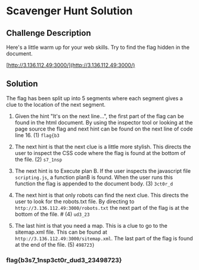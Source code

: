 # Scavenger Hunt Solution

## Challenge Description

Here's a little warm up for your web skills. Try to find the flag hidden in the document.

[http://3.136.112.49:3000/](http://3.136.112.49:3000/)

## Solution

The flag has been split up into 5 segments where each segment gives a clue to the location of the next segment.

1. Given the hint "It's on the next line...", the first part of the flag can be found in the html document. By using the inspector tool or looking at the page source the flag and next hint can be found on the next line of code line 16. (1) `flag{b3`

2. The next hint is that the next clue is a little more stylish. This directs the user to inspect the CSS code where the flag is found at the bottom of the file. (2) `s7_1nsp`

3. The next hint is to Execute plan B. If the user inspects the javascript file `scripting.js`, a function planB is found. When the user runs this function the flag is appended to the document body. (3) `3ct0r_d`

4. The next hint is that only robots can find the next clue. This directs the user to look for the robots.txt file. By directing to `http://3.136.112.49:3000/robots.txt` the next part of the flag is at the bottom of the file. # (4) `ud3_23`

5. The last hint is that you need a map. This is a clue to go to the sitemap.xml file. This can be found at `http://3.136.112.49:3000/sitemap.xml`. The last part of the flag is found at the end of the file. (5) `498723}`

### flag{b3s7_1nsp3ct0r_dud3_23498723}
